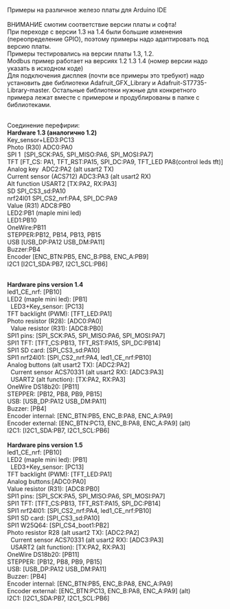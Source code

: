 Примеры на различное железо платы для Arduino IDE <br>
<br>
ВНИМАНИЕ смотим соответствие версии платы и софта!<br>
При переходе с версии 1.3 на 1.4 были большие изменения (переопределение GPIO), поэтому примеры надо адаптировать под версию платы.<br>
Примеры тестировались на версии платы 1.3, 1.2.<br>
Modbus пример работает на версиях 1.2 1.3 1.4 (номер версии надо указать в исходном коде) <br>
Для подключения дисплея (почти все примеры это требуют) надо установить две библиотеки Adafruit_GFX_Library и Adafruit-ST7735-Library-master.
Остальные библиотеки нужные для конкретного примера лежат вместе с примером и продублированы в папке с библиотеками.<br>
<br>

Соединение перефирии:<br>
<b>Hardware 1.3 (аналогично 1.2)</b><br>
Key_sensor+LED3:PC13<br>
Photo (R30) ADC0:PA0<br>
SPI 1  [SPI_SCK:PA5, SPI_MISO:PA6, SPI_MOSI:PA7]<br>
TFT [FT_CS: PA1, TFT_RST:PA15, SPI_DC:PA9, TFT_LED PA8(control leds tft)]<br>
Analog key  ADC2:PA2 (alt usart2 TX)<br>
Current sensor (ACS712) ADC3:PA3 (alt usart2 RX)<br>
Alt function USART2 [TX:PA2, RX:PA3]<br>
SD SPI_CS3_sd:PA10<br>
nrf24l01 SPI_CS2_nrf:PA4, SPI_DC:PA9<br>
Value (R31) ADC8:PB0<br>
LED2:PB1 (maple mini led)<br>
LED1:PB10 <br>
OneWire:PB11 <br>
STEPPER:PB12, PB14, PB13, PB15 <br>
USB [USB_DP:PA12 USB_DM:PA11] <br>
Buzzer:PB4 <br>
Encoder [ENC_BTN:PB5, ENC_B:PB8, ENC_A:PB9] <br>
I2C1 [I2C1_SDA:PB7, I2C1_SCL:PB6] <br>

<br>
<b>Hardware pins version 1.4 </b><br>
led1_CE_nrf: [PB10]<br>
LED2 (maple mini led): [PB1]<br> 
LED3+Key_sensor: [PC13]<br>
TFT backlight (PWM): [TFT_LED:PA1]<br>
Photo resistor (R28): [ADC0:PA0]<br> 
Value resistor (R31): [ADC8:PB0]<br>
SPI1 pins: [SPI_SCK:PA5, SPI_MISO:PA6, SPI_MOSI:PA7]<br>
SPI1 TFT: [TFT_CS:PB13, TFT_RST:PA15, SPI_DC:PB14]<br>
SPI1 SD card: [SPI_CS3_sd:PA10]<br>
SPI1 nrf24l01: [SPI_CS2_nrf:PA4, led1_CE_nrf:PB10]<br>
Analog buttons (alt usart2 TX): [ADC2:PA2]<br> 
Current sensor ACS70331 (alt usart2 RX): [ADC3:PA3]<br> 
USART2 (alt function): [TX:PA2, RX:PA3]<br>
OneWire DS18b20: [PB11]<br>
STEPPER: [PB12, PB8, PB9, PB15]<br>
USB: [USB_DP:PA12 USB_DM:PA11]<br>
Buzzer: [PB4]<br>
Encoder internal: [ENC_BTN:PB5, ENC_B:PA8, ENC_A:PA9]<br>
Encoder external: [ENC_BTN:PC13, ENC_B:PA8, ENC_A:PA9] (alt)<br>
I2C1: [I2C1_SDA:PB7, I2C1_SCL:PB6]<br>

<br>
<b>Hardware pins version 1.5 </b><br>
led1_CE_nrf: [PB10]<br>
LED2 (maple mini led): [PB1]<br> 
LED3+Key_sensor: [PC13]<br>
TFT backlight (PWM): [TFT_LED:PA1]<br>
Analog buttons:[ADC0:PA0]<br>
Value resistor (R31): [ADC8:PB0]<br>
SPI1 pins: [SPI_SCK:PA5, SPI_MISO:PA6, SPI_MOSI:PA7]<br>
SPI1 TFT: [TFT_CS:PB13, TFT_RST:PA15, SPI_DC:PB14]<br>
SPI1 nrf24l01: [SPI_CS2_nrf:PA4, led1_CE_nrf:PB10]<br>
SPI1 SD card: [SPI_CS3_sd:PA10]<br>
SPI1 W25Q64: [SPI_CS4_boot1:PB2]<br>
Photo resistor R28 (alt usart2 TX): [ADC2:PA2]<br> 
Current sensor ACS70331 (alt usart2 RX): [ADC3:PA3]<br> 
USART2 (alt function): [TX:PA2, RX:PA3]<br>
OneWire DS18b20: [PB11]<br>
STEPPER: [PB12, PB8, PB9, PB15]<br>
USB: [USB_DP:PA12 USB_DM:PA11]<br>
Buzzer: [PB4]<br>
Encoder internal: [ENC_BTN:PB5, ENC_B:PA8, ENC_A:PA9]<br>
Encoder external: [ENC_BTN:PC13, ENC_B:PA8, ENC_A:PA9] (alt)<br>
I2C1: [I2C1_SDA:PB7, I2C1_SCL:PB6]<br>
<br> 
